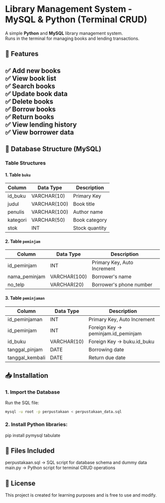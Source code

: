 # Library Management System - MySQL & Python (Terminal CRUD)

A simple **Python** and **MySQL** library management system.  
Runs in the terminal for managing books and lending transactions.

## 🚀 Features

✅ Add new books  
✅ View book list  
✅ Search books  
✅ Update book data  
✅ Delete books  
✅ Borrow books  
✅ Return books  
✅ View lending history  
✅ View borrower data
---
## 💾 Database Structure (MySQL)

### Table Structures

#### 1. Table `buku`

| Column     | Data Type     | Description         |
|------------|---------------|---------------------|
| id_buku    | VARCHAR(10)   | Primary Key         |
| judul      | VARCHAR(100)  | Book title          |
| penulis    | VARCHAR(100)  | Author name         |
| kategori   | VARCHAR(50)   | Book category       |
| stok       | INT           | Stock quantity      |

#### 2. Table `peminjam`

| Column          | Data Type     | Description               |
|-----------------|---------------|---------------------------|
| id_peminjam     | INT           | Primary Key, Auto Increment |
| nama_peminjam   | VARCHAR(100)  | Borrower's name           |
| no_telp         | VARCHAR(20)   | Borrower's phone number   |

#### 3. Table `peminjaman`

| Column             | Data Type     | Description                      |
|--------------------|---------------|----------------------------------|
| id_peminjaman      | INT           | Primary Key, Auto Increment      |
| id_peminjam        | INT           | Foreign Key → peminjam.id_peminjam |
| id_buku            | VARCHAR(10)   | Foreign Key → buku.id_buku       |
| tanggal_pinjam     | DATE          | Borrowing date                   |
| tanggal_kembali    | DATE          | Return due date                  |


## 📥 Installation
### 1. Import the Database
Run the SQL file:
```bash
mysql -u root -p perpustakaan < perpustakaan_data.sql
```
### 2. Install Python libraries:
pip install pymysql tabulate

## 📝 Files Included
perpustakaan.sql → SQL script for database schema and dummy data
main.py → Python script for terminal CRUD operations

## 📃 License
This project is created for learning purposes and is free to use and modify.

